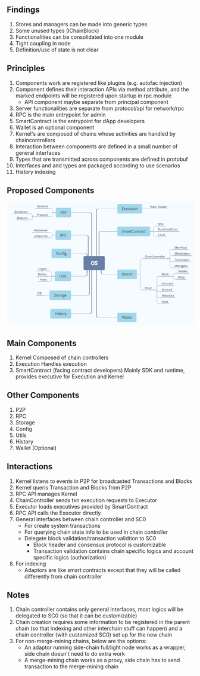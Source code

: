## Findings
1. Stores and managers can be made into generic types
1. Some unused types (IChainBlock)
1. Functionalities can be consolidated into one module
1. Tight coupling in node
1. Definition/use of state is not clear

## Principles
1. Components work are registered like plugins (e.g. autofac injection)
1. Component defines their interaction APIs via method attribute, and the marked endpoints will be registered upon startup in rpc module
   * API component maybe separate from principal component
1. Server functionalities are separate from protocol/api for network/rpc
1. RPC is the main entrypoint for admin
1. SmartContract is the entrypoint for dApp developers
1. Wallet is an optional component
1. Kernel's are composed of chains whose activities are handled by chaincontrollers
1. Interaction between components are defined in a small number of general interfaces
1. Types that are transmitted across components are defined in protobuf
1. Interfaces and and types are packaged according to use scenarios
1. History indexing

## Proposed Components
![](ProposedStructure.png)

## Main Components
1. Kernel
   Composed of chain controllers
1. Execution
   Handles execution
1. SmartContract (facing contract developers)
   Mainly SDK and runtime, provides executive for Execution and Kernel

## Other Components
1. P2P
1. RPC
1. Storage
1. Config
1. Utils
1. History
1. Wallet (Optional)

## Interactions
1. Kernel listens to events in P2P for broadcasted Transactions and Blocks
1. Kernel queris Transaction and Blocks from P2P
1. RPC API manages Kernel
1. ChainController sends txn execution requests to Executor
1. Executor loads executives provided by SmartContract
1. RPC API calls the Executor directly
1. General interfaces between chain controller and SC0
   * For create system transactions
   * For querying chain state info to be used in chain controller
   * Delegate block validation/transaction validtion to SC0
     * Block header and consensus protocol is customizable
     * Transaction validation contains chain specific logics and account specific logics (authorization)
1. For indexing
   * Adaptors are like smart contracts except that they will be called differently from chain controller

## Notes
1. Chain controller contains only general interfaces, most logics will be delegated to SC0 (so that it can be customizable)
1. Chain creation requires some information to be registered in the parent chain (so that indexing and other interchain stuff can happen) and a chain controller (with customized SC0) set up for the new chain
1. For non-merge-mining chains, below are the options:
   * An adaptor running side-chain full/light node works as a wrapper, side chain doesn't need to do extra work
   * A merge-mining chain works as a proxy, side chain has to send transaction to the merge-mining chain
